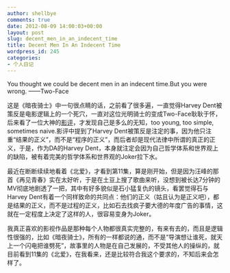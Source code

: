 ```yaml
---
author: shellbye
comments: true
date: 2012-08-09 14:00:03+00:00
layout: post
slug: decent_men_in_an_indecent_time
title: Decent Men In An Indecent Time
wordpress_id: 245
categories:
- 个人日记
---
```


You thought we could be decent men in an indecent time.But you were wrong.  ——Two-Face

这是《暗夜骑士》中一句很点睛的话，之前看了很多遍，一直觉得Harvey Dent被策反是电影逻辑上的一个死穴，一直对这位光明骑士的变成Two-Face耿耿于怀，后来看了一位大神的[影评](http://rrurl.cn/chZlpk)，才发现自己是多么的无知，too young, too simple, sometimes naive.影评中提到了Harvey Dent被策反是注定的事，因为他只注重“结果的正义”，而不是“程序的正义”，而后者却是现代法律中所谓的真正的正义，于是，作为DA的Harvey Dent，本身就注定会因为自己哲学体系和世界观上的缺陷，被有着完美的哲学体系和世界观的Joker拉下水。

最近在断断续续地看着《北爱》，才看到第11集，算是刚开始，但是因为汪峰的那首《再见青春》实在太好听，于是在土豆上搜了歌曲来听，没想到被长达7分钟的MV彻底地剧透了一把，其中有好多貌似是石小猛复仇的镜头，看罢觉得石与Harvey Dent有着一个同样致命的共同点：他们的正义（姑且认为是正义吧），都是结果的正义，而不是过程的正义，比如石去找疯子要大德的年度广告的事情，这就在一定程度上决定了这样的人，很容易变身为Joker。

我真正喜欢的影视作品是那种每个人物都很真实完整的，有来有去的，而且是逻辑性很强的，比如《暗夜骑士》，所有的一样都说的通，而不是“导演想让谁死，就天上一个闪电把谁劈死”，故事里的人物是在自己发展的，不受其他人的操纵的，就目前看到11集的《北爱》，在我看来，还是比较符合我这个要求的，不知后来会怎样了。

